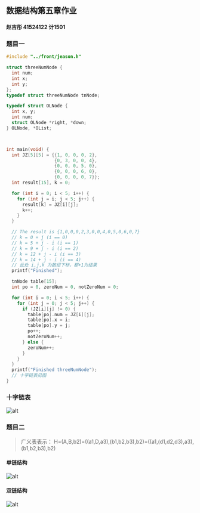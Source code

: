 ## 数据结构第五章作业
#### 赵吉彤 41524122 计1501

### 题目一

```cpp
#include "../front/jeason.h"

struct threeNumNode {
  int num;
  int x;
  int y;
};
typedef struct threeNumNode tnNode;

typedef struct OLNode {
  int x, y;
  int num;
  struct OLNode *right, *down;
} OLNode, *OList;



int main(void) {
  int JZ[5][5] = {{1, 0, 0, 0, 2},
                  {0, 3, 0, 0, 4},
                  {0, 0, 0, 5, 0},
                  {0, 0, 0, 6, 0},
                  {0, 0, 0, 0, 7}};
  int result[15], k = 0;

  for (int i = 0; i < 5; i++) {
    for (int j = i; j < 5; j++) {
      result[k] = JZ[i][j];
      k++;
    }
  }

  // The result is {1,0,0,0,2,3,0,0,4,0,5,0,6,0,7}
  // k = 0 + j (i == 0)
  // k = 5 + j - i (i == 1)
  // k = 9 + j - i (i == 2)
  // k = 12 + j - i (i == 3)
  // k = 14 + j - i (i == 4)
  // 此处 i,j,k 为数组下标，都+1为结果
  printf("Finished");

  tnNode table[15];
  int po = 0, zeroNum = 0, notZeroNum = 0;

  for (int i = 0; i < 5; i++) {
    for (int j = 0; j < 5; j++) {
      if (JZ[i][j] != 0) {
        table[po].num = JZ[i][j];
        table[po].x = i;
        table[po].y = j;
        po++;
        notZeroNum++;
      } else {
        zeroNum++;
      }
    }
  }
  printf("Finished threeNumNode");
  // 十字链表见图
}
```

### 十字链表

![alt](file:///Users/Jeason/Documents/ToDos/DataStructureHomework/session5/shizi.png)

### 题目二

> 广义表表示： H=(A,B,b2)=((a1,D,a3),(b1,b2,b3),b2)=((a1,(d1,d2,d3),a3),(b1,b2,b3),b2)

#### 单链结构

![alt](file:///Users/Jeason/Documents/ToDos/DataStructureHomework/session5/dan.png)

#### 双链结构

![alt](file:///Users/Jeason/Documents/ToDos/DataStructureHomework/session5/shuang.png)
